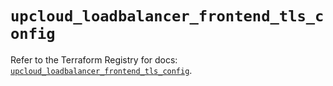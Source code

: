 # `upcloud_loadbalancer_frontend_tls_config`

Refer to the Terraform Registry for docs: [`upcloud_loadbalancer_frontend_tls_config`](https://registry.terraform.io/providers/upcloudltd/upcloud/5.13.0/docs/resources/loadbalancer_frontend_tls_config).
